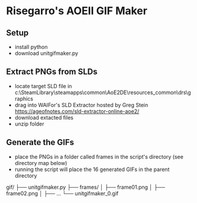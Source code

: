 # Risegarro's AOEII GIF Maker

## Setup
* install python
* download unitgifmaker.py

## Extract PNGs from SLDs
* locate target SLD file in c:\SteamLibrary\steamapps\common\AoE2DE\resources\_common\drs\graphics
* drag into WAIFor's SLD Extractor hosted by Greg Stein https://ageofnotes.com/sld-extractor-online-aoe2/
* download extacted files
* unzip folder

## Generate the GIFs
* place the PNGs in a folder called frames in the script's directory (see directory map below)
* running the script will place the 16 generated GIFs in the parent directory

 gif/
  ├── unitgifmaker.py
  ├── frames/
  │   ├── frame01.png
  │   ├── frame02.png
  │   ├── ...
  └── unitgifmaker_0.gif
